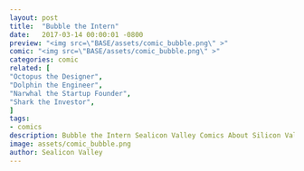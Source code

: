 ```yaml
---
layout: post
title:  "Bubble the Intern"
date:   2017-03-14 00:00:01 -0800
preview: "<img src=\"BASE/assets/comic_bubble.png\" >"
comic: "<img src=\"BASE/assets/comic_bubble.png\" >"
categories: comic
related: [
"Octopus the Designer",
"Dolphin the Engineer",
"Narwhal the Startup Founder",
"Shark the Investor",
]
tags:
- comics
description: Bubble the Intern Sealicon Valley Comics About Silicon Valley
image: assets/comic_bubble.png
author: Sealicon Valley
---
```

